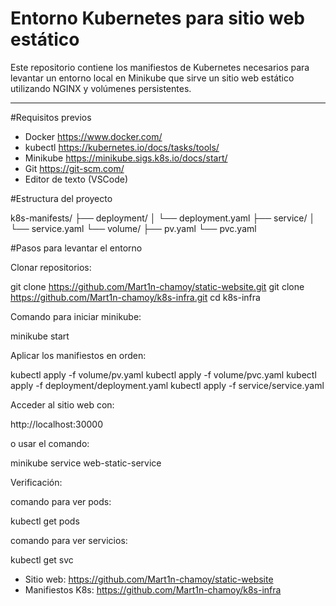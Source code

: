 # Entorno Kubernetes para sitio web estático

Este repositorio contiene los manifiestos de Kubernetes necesarios para levantar un entorno local en Minikube que sirve un sitio web estático utilizando NGINX y volúmenes persistentes.

---

#Requisitos previos

- Docker https://www.docker.com/
- kubectl https://kubernetes.io/docs/tasks/tools/
- Minikube https://minikube.sigs.k8s.io/docs/start/
- Git https://git-scm.com/
- Editor de texto (VSCode)

#Estructura del proyecto

k8s-manifests/
├── deployment/
│   └── deployment.yaml
├── service/
│   └── service.yaml
└── volume/
    ├── pv.yaml
    └── pvc.yaml

#Pasos para levantar el entorno

Clonar repositorios:

git clone https://github.com/Mart1n-chamoy/static-website.git
   git clone https://github.com/Mart1n-chamoy/k8s-infra.git
   cd k8s-infra

   Comando para iniciar minikube:

   minikube start

Aplicar los manifiestos en orden:

   kubectl apply -f volume/pv.yaml
   kubectl apply -f volume/pvc.yaml
   kubectl apply -f deployment/deployment.yaml
   kubectl apply -f service/service.yaml

Acceder al sitio web con:

   http://localhost:30000

   o usar el comando:

   minikube service web-static-service

Verificación:

   comando para ver pods:

   kubectl get pods

   comando para ver servicios:

   kubectl get svc


- Sitio web: https://github.com/Mart1n-chamoy/static-website
- Manifiestos K8s: https://github.com/Mart1n-chamoy/k8s-infra
